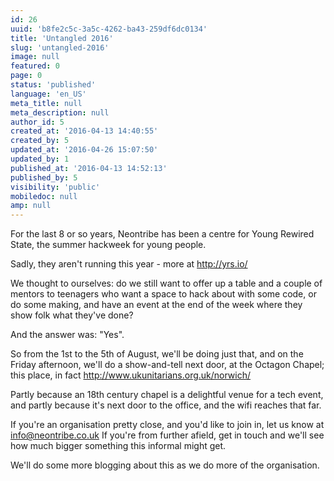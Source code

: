 ```yaml
---
id: 26
uuid: 'b8fe2c5c-3a5c-4262-ba43-259df6dc0134'
title: 'Untangled 2016'
slug: 'untangled-2016'
image: null
featured: 0
page: 0
status: 'published'
language: 'en_US'
meta_title: null
meta_description: null
author_id: 5
created_at: '2016-04-13 14:40:55'
created_by: 5
updated_at: '2016-04-26 15:07:50'
updated_by: 1
published_at: '2016-04-13 14:52:13'
published_by: 5
visibility: 'public'
mobiledoc: null
amp: null
---
```


For the last 8 or so years, Neontribe has been a centre for Young Rewired State, the summer hackweek for young people.

Sadly, they aren't running this year - more at http://yrs.io/

We thought to ourselves: do we still want to offer up a table and a couple of mentors to teenagers who want a space to hack about with some code, or do some making, and have an event at the end of the week where they show folk what they've done?

And the answer was: "Yes".

So from the 1st to the 5th of August, we'll be doing just that, and on the Friday afternoon, we'll do a show-and-tell next door, at the Octagon Chapel; this place, in fact http://www.ukunitarians.org.uk/norwich/

Partly because an 18th century chapel is a delightful venue for a tech event, and partly because it's next door to the office, and the wifi reaches that far.

If you're an organisation pretty close, and you'd like to join in, let us know at info@neontribe.co.uk If you're from further afield, get in touch and we'll see how much bigger something this informal might get.

We'll do some more blogging about this as we do more of the organisation.
